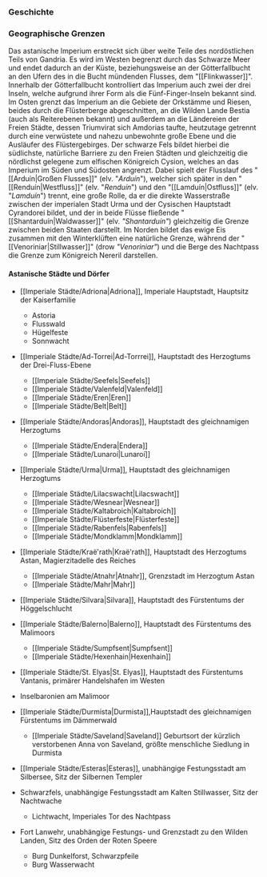 ### Geschichte

### Geographische Grenzen
Das astanische Imperium erstreckt sich über weite Teile des nordöstlichen Teils von Gandria. Es wird im Westen begrenzt durch das Schwarze Meer und endet dadurch an der Küste, beziehungsweise an der Götterfallbucht an den Ufern des in die Bucht mündenden Flusses, dem "[[Flinkwasser]]". Innerhalb der Götterfallbucht kontrolliert das Imperium auch zwei der drei Inseln, welche aufgrund ihrer Form als die Fünf-Finger-Inseln bekannt sind.
Im Osten grenzt das Imperium an die Gebiete der Orkstämme und Riesen, beides durch die Flüsterberge abgeschnitten, an die Wilden Lande Bestia (auch als Reiterebenen bekannt) und außerdem an die Ländereien der Freien Städte, dessen Triumvirat sich Amdorias taufte, heutzutage getrennt durch eine verwüstete und nahezu unbewohnte große Ebene und die Ausläufer des Flüstergebirges.
Der schwarze Fels bildet hierbei die südlichste, natürliche Barriere zu den Freien Städten und gleichzeitig die nördlichst gelegene zum elfischen Königreich Cysion, welches an das Imperium im Süden und Südosten angrenzt. Dabei spielt der Flusslauf des "[[Arduín|Großen Flusses]]" (elv. "*Arduín*"), welcher sich später in den "[[Renduín|Westfluss]]" (elv. "*Renduín*") und den "[[Lamduín|Ostfluss]]" (elv. "*Lamduín*") trennt, eine große Rolle, da er die direkte Wasserstraße zwischen der imperialen Stadt Urma und der Cysischen Hauptstadt Cyrandorei bildet, und der in beide Flüsse fließende "[[Shantarduín|Waldwasser]]" (elv. *"Shantarduín"*) gleichzeitig die Grenze zwischen beiden Staaten darstellt.
Im Norden bildet das ewige Eis zusammen mit den Winterklüften eine natürliche Grenze, während der "[[Venoriniar|Stillwasser]]" (drow *"Venoriniar"*) und die Berge des Nachtpass die Grenze zum Königreich Nereril darstellen.


#### Astanische Städte und Dörfer
- [[Imperiale Städte/Adriona|Adriona]], Imperiale Hauptstadt, Hauptsitz der Kaiserfamilie
	- Astoria
	- Flusswald
	- Hügelfeste
	- Sonnwacht

- [[Imperiale Städte/Ad-Torrei|Ad-Torrrei]], Hauptstadt des Herzogtums der Drei-Fluss-Ebene
	- [[Imperiale Städte/Seefels|Seefels]]
	- [[Imperiale Städte/Valenfeld|Valenfeld]]
	- [[Imperiale Städte/Eren|Eren]]
	- [[Imperiale Städte/Belt|Belt]]

- [[Imperiale Städte/Andoras|Andoras]], Hauptstadt des gleichnamigen Herzogtums
	- [[Imperiale Städte/Endera|Endera]]
	- [[Imperiale Städte/Lunaroí|Lunaroí]]

- [[Imperiale Städte/Urma|Urma]], Hauptstadt des gleichnamigen Herzogtums 
	- [[Imperiale Städte/Lilacswacht|Lilacswacht]]
	- [[Imperiale Städte/Wesnear|Wesnear]]
	- [[Imperiale Städte/Kaltabroich|Kaltabroich]]
	- [[Imperiale Städte/Flüsterfeste|Flüsterfeste]]
	- [[Imperiale Städte/Rabenfels|Rabenfels]]
	- [[Imperiale Städte/Mondklamm|Mondklamm]]

- [[Imperiale Städte/Kraë'rath|Kraë'rath]], Hauptstadt des Herzogtums Astan, Magierzitadelle des Reiches
	- [[Imperiale Städte/Atnahr|Atnahr]], Grenzstadt im Herzogtum Astan
	- [[Imperiale Städte/Mahr|Mahr]]

- [[Imperiale Städte/Silvara|Silvara]], Hauptstadt des Fürstentums der Höggelschlucht 

- [[Imperiale Städte/Balerno|Balerno]], Hauptstadt des Fürstentums des Malimoors
	- [[Imperiale Städte/Sumpfsent|Sumpfsent]]
	- [[Imperiale Städte/Hexenhain|Hexenhain]]

- [[Imperiale Städte/St. Elyas|St. Elyas]], Hauptstadt des Fürstentums Vantanis, primärer Handelshafen im Westen

- Inselbaronien am Malimoor
- [[Imperiale Städte/Durmista|Durmista]],Hauptstadt des gleichnamigen Fürstentums im Dämmerwald
	- [[Imperiale Städte/Saveland|Saveland]] Geburtsort der kürzlich verstorbenen Anna von Saveland, größte menschliche Siedlung in Durmista

- [[Imperiale Städte/Esteras|Esteras]], unabhängige Festungsstadt am Silbersee, Sitz der Silbernen Templer
- Schwarzfels, unabhängige Festungsstadt am Kalten Stillwasser, Sitz der Nachtwache
	- Lichtwacht, Imperiales Tor des Nachtpass
- Fort Lanwehr, unabhängige Festungs- und Grenzstadt zu den Wilden Landen, Sitz des Orden der Roten Speere
	- Burg Dunkelforst, Schwarzpfeile
	- Burg Wasserwacht

